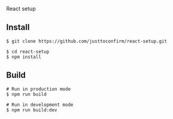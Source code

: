 React setup

## Install
```
$ git clone https://github.com/justtoconfirm/react-setup.git

$ cd react-setup
$ npm install
```

## Build
```
# Run in production mode
$ npm run build

# Run in development mode
$ npm run build:dev
```